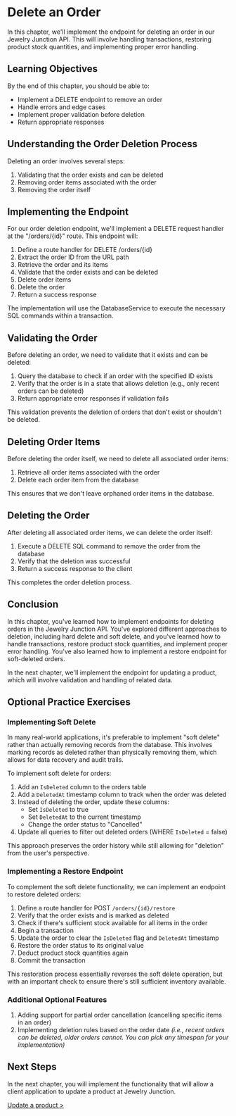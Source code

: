 # Delete an Order

In this chapter, we'll implement the endpoint for deleting an order in our Jewelry Junction API. This will involve handling transactions, restoring product stock quantities, and implementing proper error handling.

## Learning Objectives

By the end of this chapter, you should be able to:
- Implement a DELETE endpoint to remove an order
- Handle errors and edge cases
- Implement proper validation before deletion
- Return appropriate responses

## Understanding the Order Deletion Process

Deleting an order involves several steps:
1. Validating that the order exists and can be deleted
2. Removing order items associated with the order
3. Removing the order itself

## Implementing the Endpoint

For our order deletion endpoint, we'll implement a DELETE request handler at the "/orders/{id}" route. This endpoint will:

1. Define a route handler for DELETE /orders/{id}
2. Extract the order ID from the URL path
3. Retrieve the order and its items
4. Validate that the order exists and can be deleted
5. Delete order items
6. Delete the order
7. Return a success response

The implementation will use the DatabaseService to execute the necessary SQL commands within a transaction.

## Validating the Order

Before deleting an order, we need to validate that it exists and can be deleted:

1. Query the database to check if an order with the specified ID exists
2. Verify that the order is in a state that allows deletion (e.g., only recent orders can be deleted)
3. Return appropriate error responses if validation fails

This validation prevents the deletion of orders that don't exist or shouldn't be deleted.

## Deleting Order Items

Before deleting the order itself, we need to delete all associated order items:

1. Retrieve all order items associated with the order
2. Delete each order item from the database

This ensures that we don't leave orphaned order items in the database.

## Deleting the Order

After deleting all associated order items, we can delete the order itself:

1. Execute a DELETE SQL command to remove the order from the database
2. Verify that the deletion was successful
3. Return a success response to the client

This completes the order deletion process.

## Conclusion

In this chapter, you've learned how to implement endpoints for deleting orders in the Jewelry Junction API. You've explored different approaches to deletion, including hard delete and soft delete, and you've learned how to handle transactions, restore product stock quantities, and implement proper error handling. You've also learned how to implement a restore endpoint for soft-deleted orders.

In the next chapter, we'll implement the endpoint for updating a product, which will involve validation and handling of related data.

## Optional Practice Exercises

### Implementing Soft Delete

In many real-world applications, it's preferable to implement "soft delete" rather than actually removing records from the database. This involves marking records as deleted rather than physically removing them, which allows for data recovery and audit trails.

To implement soft delete for orders:

1. Add an `IsDeleted` column to the orders table
2. Add a `DeletedAt` timestamp column to track when the order was deleted
3. Instead of deleting the order, update these columns:
   - Set `IsDeleted` to true
   - Set `DeletedAt` to the current timestamp
   - Change the order status to "Cancelled"
4. Update all queries to filter out deleted orders (WHERE `IsDeleted` = false)

This approach preserves the order history while still allowing for "deletion" from the user's perspective.

### Implementing a Restore Endpoint

To complement the soft delete functionality, we can implement an endpoint to restore deleted orders:

1. Define a route handler for POST `/orders/{id}/restore`
2. Verify that the order exists and is marked as deleted
3. Check if there's sufficient stock available for all items in the order
4. Begin a transaction
5. Update the order to clear the `IsDeleted` flag and `DeletedAt` timestamp
6. Restore the order status to its original value
7. Deduct product stock quantities again
8. Commit the transaction

This restoration process essentially reverses the soft delete operation, but with an important check to ensure there's still sufficient inventory available.


### Additional Optional Features

1. Adding support for partial order cancellation (cancelling specific items in an order)
2. Implementing deletion rules based on the order date _(i.e., recent orders can be deleted, older orders cannot. You can pick any timespan for your implementation)_

## Next Steps

In the next chapter, you will implement the functionality that will allow a client application to update a product at Jewelry Junction.

[Update a product >](./jewelry-update-product.md)